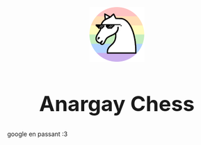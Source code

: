 <img src="chessbutanarchyandgayandcroppedasacircle.png" style=" display: block; width:25%;height:25%; margin-left: auto; margin-right: auto;">
<h1 style="text-align: center; font-size: 5vw">Anargay Chess</h1>
<p>google en passant :3</p>